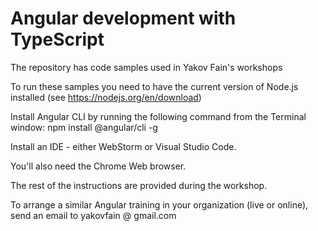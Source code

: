 # Angular development with TypeScript
The repository has code samples used in Yakov Fain's workshops

To run these samples you need to have the current version of Node.js installed (see https://nodejs.org/en/download)

Install Angular CLI by running the following command from the Terminal window:
npm install @angular/cli -g

Install an IDE - either WebStorm or Visual Studio Code.

You'll also need the Chrome Web browser.

The rest of the instructions are provided during the workshop.

To arrange a similar Angular training in your organization (live or online), send an email to yakovfain @ gmail.com
